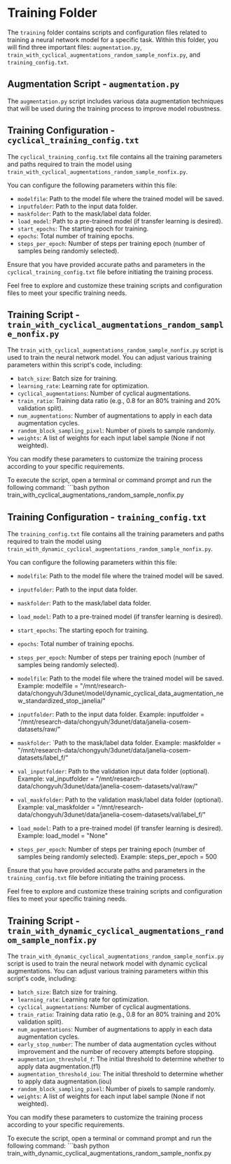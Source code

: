 # Training Folder

The `training` folder contains scripts and configuration files related to training a neural network model for a specific task. Within this folder, you will find three important files: `augmentation.py`, `train_with_cyclical_augmentations_random_sample_nonfix.py`, and `training_config.txt`.

## Augmentation Script - `augmentation.py`

The `augmentation.py` script includes various data augmentation techniques that will be used during the training process to improve model robustness.


## Training Configuration - `cyclical_training_config.txt`


The `cyclical_training_config.txt` file contains all the training parameters and paths required to train the model using `train_with_cyclical_augmentations_random_sample_nonfix.py`.

You can configure the following parameters within this file:

- `modelfile`: Path to the model file where the trained model will be saved.
- `inputfolder`: Path to the input data folder.
- `maskfolder`: Path to the mask/label data folder.
- `load_model`: Path to a pre-trained model (if transfer learning is desired).
- `start_epochs`: The starting epoch for training.
- `epochs`: Total number of training epochs.
- `steps_per_epoch`: Number of steps per training epoch (number of samples being randomly selected).

Ensure that you have provided accurate paths and parameters in the `cyclical_training_config.txt` file before initiating the training process.

Feel free to explore and customize these training scripts and configuration files to meet your specific training needs.

## Training Script - `train_with_cyclical_augmentations_random_sample_nonfix.py`

The `train_with_cyclical_augmentations_random_sample_nonfix.py` script is used to train the neural network model. You can adjust various training parameters within this script's code, including:

- `batch_size`: Batch size for training.
- `learning_rate`: Learning rate for optimization.
- `cyclical_augmentations`: Number of cyclical augmentations.
- `train_ratio`: Training data ratio (e.g., 0.8 for an 80% training and 20% validation split).
- `num_augmentations`: Number of augmentations to apply in each data augmentation cycles.
- `random_block_sampling_pixel`: Number of pixels to sample randomly.
- `weights`: A list of weights for each input label sample (None if not weighted).

You can modify these parameters to customize the training process according to your specific requirements.

To execute the script, open a terminal or command prompt and run the following command:
    ```bash
    python train_with_cyclical_augmentations_random_sample_nonfix.py

## Training Configuration - `training_config.txt`


The `training_config.txt` file contains all the training parameters and paths required to train the model using `train_with_dynamic_cyclical_augmentations_random_sample_nonfix.py`.

You can configure the following parameters within this file:

- `modelfile`: Path to the model file where the trained model will be saved.
- `inputfolder`: Path to the input data folder.
- `maskfolder`: Path to the mask/label data folder.
- `load_model`: Path to a pre-trained model (if transfer learning is desired).
- `start_epochs`: The starting epoch for training.
- `epochs`: Total number of training epochs.
- `steps_per_epoch`: Number of steps per training epoch (number of samples being randomly selected).

- `modelfile`: Path to the model file where the trained model will be saved.
Example:
modelfile = "/mnt/research-data/chongyuh/3dunet/model/dynamic_cyclical_data_augmentation_new_standardized_stop_janelia/"

- `inputfolder`: Path to the input data folder.
Example:
inputfolder = "/mnt/research-data/chongyuh/3dunet/data/janelia-cosem-datasets/raw/"

- `maskfolder`: `Path to the mask/label data folder.
Example:
maskfolder = "/mnt/research-data/chongyuh/3dunet/data/janelia-cosem-datasets/label_f/"

- `val_inputfolder`: Path to the validation input data folder (optional).
Example:
val_inputfolder = "/mnt/research-data/chongyuh/3dunet/data/janelia-cosem-datasets/val/raw/"

- `val_maskfolder`: Path to the validation mask/label data folder (optional).
Example:
val_maskfolder = "/mnt/research-data/chongyuh/3dunet/data/janelia-cosem-datasets/val/label_f/"

- `load_model`: Path to a pre-trained model (if transfer learning is desired).
Example:
load_model = "None"

- `steps_per_epoch`: Number of steps per training epoch (number of samples being randomly selected).
Example:
steps_per_epoch = 500

Ensure that you have provided accurate paths and parameters in the `training_config.txt` file before initiating the training process.

Feel free to explore and customize these training scripts and configuration files to meet your specific training needs.

## Training Script - `train_with_dynamic_cyclical_augmentations_random_sample_nonfix.py`

The `train_with_dynamic_cyclical_augmentations_random_sample_nonfix.py` script is used to train the neural network model with dynamic cyclical augmentations. You can adjust various training parameters within this script's code, including:

- `batch_size`: Batch size for training.
- `learning_rate`: Learning rate for optimization.
- `cyclical_augmentations`: Number of cyclical augmentations.
- `train_ratio`: Training data ratio (e.g., 0.8 for an 80% training and 20% validation split).
- `num_augmentations`: Number of augmentations to apply in each data augmentation cycles.
- `early_stop_number`: The number of data augmentation cycles without improvement and the number of recovery attempts before stopping.
- `augmentation_threshold_f`: The initial threshold to determine whether to apply data augmentation.(f1)
- `augmentation_threshold_iou`: The initial threshold to determine whether to apply data augmentation.(iou)
- `random_block_sampling_pixel`: Number of pixels to sample randomly.
- `weights`: A list of weights for each input label sample (None if not weighted).

You can modify these parameters to customize the training process according to your specific requirements.

To execute the script, open a terminal or command prompt and run the following command:
    ```bash
    python train_with_dynamic_cyclical_augmentations_random_sample_nonfix.py
